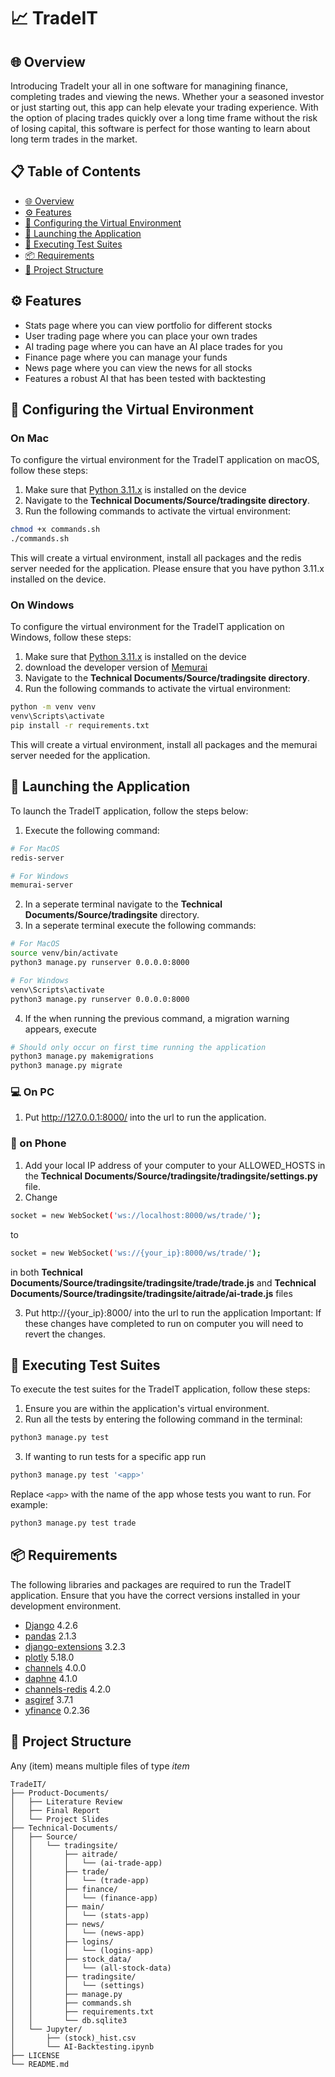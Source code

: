 # 📈 TradeIT

## 🌐 Overview
Introducing TradeIt your all in one software for managining finance, completing trades and viewing the news. Whether your a seasoned investor or just starting out, this app can help elevate your trading experience. With the option of placing trades quickly over a long time frame without the risk of losing capital, this software is perfect for those wanting to learn about long term trades in the market.

## 📋 Table of Contents

- [🌐 Overview](#overview)
- [⚙️ Features](#features)
- [🌱 Configuring the Virtual Environment](#running-the-virtual-environment)
- [🚀 Launching the Application](#running-the-program)
- [🧪 Executing Test Suites](#running-the-tests) 
- [📦 Requirements](#requirements)
- [🌲 Project Structure](#project-structure) 

## ⚙️ Features

- Stats page where you can view portfolio for different stocks
- User trading page where you can place your own trades
- AI trading page where you can have an AI place trades for you
- Finance page where you can manage your funds
- News page where you can view the news for all stocks
- Features a robust AI that has been tested with backtesting


## 🌱 Configuring the Virtual Environment
### On Mac
To configure the virtual environment for the TradeIT application on macOS, follow these steps:

1. Make sure that [Python 3.11.x](https://www.python.org/downloads/macos/) is installed on the device
1. Navigate to the **Technical Documents/Source/tradingsite directory**.
2. Run the following commands to activate the virtual environment:

```bash
chmod +x commands.sh
./commands.sh
```

This will create a virtual environment, install all packages and the redis server needed for the application. Please ensure that you have python 3.11.x installed on the device.

### On Windows
To configure the virtual environment for the TradeIT application on Windows, follow these steps:

1. Make sure that [Python 3.11.x](https://www.python.org/downloads/windows/) is installed on the device
2. download the developer version of [Memurai](https://www.memurai.com/get-memurai)
3. Navigate to the **Technical Documents/Source/tradingsite directory**.
4. Run the following commands to activate the virtual environment:

```bash
python -m venv venv
venv\Scripts\activate
pip install -r requirements.txt
```

This will create a virtual environment, install all packages and the memurai server needed for the application.

## 🚀 Launching the Application

To launch the TradeIT application, follow the steps below:

1. Execute the following command:

```bash
# For MacOS
redis-server
```

```bash
# For Windows
memurai-server
```

2. In a seperate terminal navigate to the **Technical Documents/Source/tradingsite** directory.
3. In a seperate terminal execute the following commands:

```bash
# For MacOS
source venv/bin/activate
python3 manage.py runserver 0.0.0.0:8000
```

```bash
# For Windows
venv\Scripts\activate
python3 manage.py runserver 0.0.0.0:8000
```

4. If the when running the previous command, a migration warning appears, execute

```bash
# Should only occur on first time running the application
python3 manage.py makemigrations
python3 manage.py migrate
```

### 💻 On PC
1. Put http://127.0.0.1:8000/ into the url to run the application.

### 📱 on Phone
1. Add your local IP address of your computer to your ALLOWED_HOSTS in the **Technical Documents/Source/tradingsite/tradingsite/settings.py** file.
2. Change
```bash
socket = new WebSocket('ws://localhost:8000/ws/trade/');
```
to
```bash
socket = new WebSocket('ws://{your_ip}:8000/ws/trade/');
```
in both **Technical Documents/Source/tradingsite/tradingsite/trade/trade.js** and **Technical Documents/Source/tradingsite/tradingsite/aitrade/ai-trade.js** files

3. Put http://{your_ip}:8000/ into the url to run the application
Important: If these changes have completed to run on computer you will need to revert the changes.
## 🧪 Executing Test Suites

To execute the test suites for the TradeIT application, follow these steps:

1. Ensure you are within the application's virtual environment.
2. Run all the tests by entering the following command in the terminal:

```bash
python3 manage.py test
```

3. If wanting to run tests for a specific app run

```bash
python3 manage.py test '<app>'
```
Replace `<app>` with the name of the app whose tests you want to run. For example:

```bash
python3 manage.py test trade
```

## 📦 Requirements
The following libraries and packages are required to run the TradeIT application. Ensure that you have the correct versions installed in your development environment.
- [Django](https://www.djangoproject.com/) 4.2.6
- [pandas](https://pandas.pydata.org/docs/) 2.1.3
- [django-extensions](https://django-extensions.readthedocs.io) 3.2.3
- [plotly](https://plotly.com/python/) 5.18.0
- [channels](https://channels.readthedocs.io/en/latest/) 4.0.0
- [daphne](https://docs.djangoproject.com/en/5.0/howto/deployment/asgi/daphne/) 4.1.0
- [channels-redis](https://channels.readthedocs.io/en/stable/topics/channel_layers.html) 4.2.0
- [asgiref](https://asgi.readthedocs.io/en/latest/) 3.7.1
- [yfinance](https://pypi.org/project/yfinance/) 0.2.36

## 🌲 Project Structure
Any (item) means multiple files of type *item*

```plaintext
TradeIT/
├── Product-Documents/
│   ├── Literature Review
│   ├── Final Report
│   └── Project Slides
├── Technical-Documents/
│   ├── Source/
│   │   └── tradingsite/
│   │       ├── aitrade/
│   │       │   └── (ai-trade-app)
│   │       ├── trade/
│   │       │   └── (trade-app)
│   │       ├── finance/
│   │       │   └── (finance-app)
│   │       ├── main/
│   │       │   └── (stats-app)
│   │       ├── news/
│   │       │   └── (news-app)
│   │       ├── logins/
│   │       │   └── (logins-app)
│   │       ├── stock_data/
│   │       │   └── (all-stock-data)
│   │       ├── tradingsite/
│   │       │   └── (settings)
│   │       ├── manage.py
│   │       ├── commands.sh
│   │       ├── requirements.txt
│   │       └── db.sqlite3
│   └── Jupyter/
│       ├── (stock)_hist.csv
│       └── AI-Backtesting.ipynb
├── LICENSE
└── README.md
```
